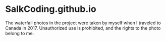 # SalkCoding.github.io

The waterfall photos in the project were taken by myself when I traveled to Canada in 2017.
Unauthorized use is prohibited, and the rights to the photo belong to me.
